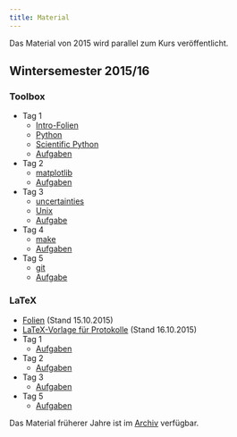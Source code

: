 ```yaml
---
title: Material
---
```


Das Material von 2015 wird parallel zum Kurs veröffentlicht.

## Wintersemester 2015/16

### Toolbox

- Tag 1
    - [Intro-Folien](files/archive/2015/intro.pdf)
    - [Python](files/archive/2015/python.html)
    - [Scientific Python](files/archive/2015/scientific-python.html)
    - [Aufgaben](files/archive/2015/exercises-toolbox-1.zip)
- Tag 2
    - [matplotlib](files/archive/2015/matplotlib.html)
    - [Aufgaben](files/archive/2015/exercises-toolbox-2.zip)
- Tag 3
    - [uncertainties](files/archive/2015/uncertainties.html)
    - [Unix](files/archive/2015/unix.pdf)
    - [Aufgabe](files/archive/2015/exercises-toolbox-3.zip)
- Tag 4
    - [make](files/archive/2015/make.pdf)
    - [Aufgaben](files/archive/2015/exercises-toolbox-5.zip)
- Tag 5
    - [git](files/archive/2015/git.pdf)
    - [Aufgabe](files/archive/2015/exercises-toolbox-4.zip)

### LaTeX

- [Folien](files/archive/2015/latex.pdf) (Stand 15.10.2015)
- [LaTeX-Vorlage für Protokolle](files/archive/2015/latex-template.zip) (Stand 16.10.2015)
- Tag 1
    - [Aufgaben](files/archive/2015/exercises-latex-1.zip)
- Tag 2
    - [Aufgaben](files/archive/2015/exercises-latex-2.zip)
- Tag 3
    - [Aufgaben](files/archive/2015/exercises-latex-3.zip)
- Tag 5
    - [Aufgaben](files/archive/2015/exercises-latex-5.zip)

Das Material früherer Jahre ist im [Archiv](archive.html) verfügbar.
